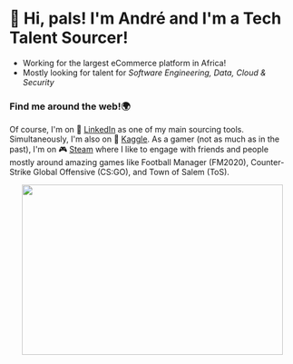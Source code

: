 # 👋 Hi, pals! I'm André and I'm a Tech Talent Sourcer!
- Working for the largest eCommerce platform in Africa!
- Mostly looking for talent for _Software Engineering, Data, Cloud & Security_


### Find me around the web!🌍
Of course, I'm on 🧐 [LinkedIn](https://www.linkedin.com/in/andréfmmartins/) as one of my main sourcing tools. Simultaneously, I'm also on 🦆 [Kaggle](https://www.kaggle.com/andrefmmartins). As a gamer (not as much as in the past), I'm on 🎮 [Steam](https://steamcommunity.com/id/dragonforcept/) where I like to engage with friends and people mostly around amazing games like Football Manager (FM2020), Counter-Strike Global Offensive (CS:GO), and Town of Salem (ToS).


<p align="center">
<img width="460" height="300" src="https://media.giphy.com/media/L0VPYNJTE8mONvdAJe/giphy.gif">
</p>


<!--
**andrefmmartins/andrefmmartins** is a ✨ _special_ ✨ repository because its `README.md` (this file) appears on your GitHub profile.

Here are some ideas to get you started:

- 🔭 I’m currently working on ...
- 🌱 I’m currently learning ...
- 👯 I’m looking to collaborate on ...
- 🤔 I’m looking for help with ...
- 💬 Ask me about ...
- 📫 How to reach me: ...
- 😄 Pronouns: ...
- ⚡ Fun fact: ...
-->
